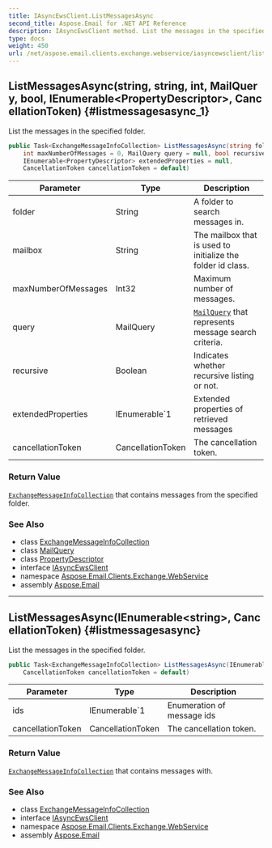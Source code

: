 ```yaml
---
title: IAsyncEwsClient.ListMessagesAsync
second_title: Aspose.Email for .NET API Reference
description: IAsyncEwsClient method. List the messages in the specified folder
type: docs
weight: 450
url: /net/aspose.email.clients.exchange.webservice/iasyncewsclient/listmessagesasync/
---
```

## ListMessagesAsync(string, string, int, MailQuery, bool, IEnumerable&lt;PropertyDescriptor&gt;, CancellationToken) {#listmessagesasync_1}

List the messages in the specified folder.

```csharp
public Task<ExchangeMessageInfoCollection> ListMessagesAsync(string folder, string mailbox = null, 
    int maxNumberOfMessages = 0, MailQuery query = null, bool recursive = false, 
    IEnumerable<PropertyDescriptor> extendedProperties = null, 
    CancellationToken cancellationToken = default)
```

| Parameter | Type | Description |
| --- | --- | --- |
| folder | String | A folder to search messages in. |
| mailbox | String | The mailbox that is used to initialize the folder id class. |
| maxNumberOfMessages | Int32 | Maximum number of messages. |
| query | MailQuery | [`MailQuery`](../../../aspose.email.tools.search/mailquery/) that represents message search criteria. |
| recursive | Boolean | Indicates whether recursive listing or not. |
| extendedProperties | IEnumerable`1 | Extended properties of retrieved messages |
| cancellationToken | CancellationToken | The cancellation token. |

### Return Value

[`ExchangeMessageInfoCollection`](../../../aspose.email.clients.exchange/exchangemessageinfocollection/) that contains messages from the specified folder.

### See Also

* class [ExchangeMessageInfoCollection](../../../aspose.email.clients.exchange/exchangemessageinfocollection/)
* class [MailQuery](../../../aspose.email.tools.search/mailquery/)
* class [PropertyDescriptor](../../../aspose.email.mapi/propertydescriptor/)
* interface [IAsyncEwsClient](../)
* namespace [Aspose.Email.Clients.Exchange.WebService](../../iasyncewsclient/)
* assembly [Aspose.Email](../../../)

---

## ListMessagesAsync(IEnumerable&lt;string&gt;, CancellationToken) {#listmessagesasync}

List the messages in the specified folder.

```csharp
public Task<ExchangeMessageInfoCollection> ListMessagesAsync(IEnumerable<string> ids, 
    CancellationToken cancellationToken = default)
```

| Parameter | Type | Description |
| --- | --- | --- |
| ids | IEnumerable`1 | Enumeration of message ids |
| cancellationToken | CancellationToken | The cancellation token. |

### Return Value

[`ExchangeMessageInfoCollection`](../../../aspose.email.clients.exchange/exchangemessageinfocollection/) that contains messages with.

### See Also

* class [ExchangeMessageInfoCollection](../../../aspose.email.clients.exchange/exchangemessageinfocollection/)
* interface [IAsyncEwsClient](../)
* namespace [Aspose.Email.Clients.Exchange.WebService](../../iasyncewsclient/)
* assembly [Aspose.Email](../../../)


